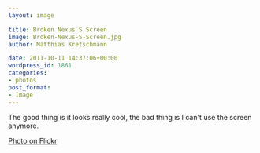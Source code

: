 ```yaml
---
layout: image

title: Broken Nexus S Screen
image: Broken-Nexus-S-Screen.jpg
author: Matthias Kretschmann

date: 2011-10-11 14:37:06+00:00
wordpress_id: 1861
categories:
- photos
post_format:
- Image
---
```


The good thing is it looks really cool, the bad thing is I can't use the screen anymore.

[Photo on Flickr](http://www.flickr.com/photos/krema/6234862247/)
